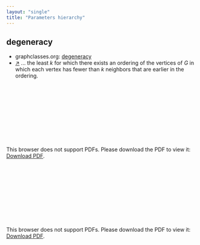 ```yaml
---
layout: "single"
title: "Parameters hierarchy"
---
```

<!--this is a generated file-->

## degeneracy
* graphclasses.org: [degeneracy](https://www.graphclasses.org/classes/par_17.html)
* [↗](https://en.wikipedia.org/wiki/Degeneracy_(graph_theory)) ... the least $k$ for which there exists an ordering of the vertices of $G$ in which each vertex has fewer than $k$ neighbors that are earlier in the ordering.

<object data="../local_m2q96O.pdf" type="application/pdf" width="100%" height="480px"><embed src="../local_m2q96O.pdf"><p>This browser does not support PDFs. Please download the PDF to view it: <a href="../local_m2q96O.pdf">Download PDF</a>.</p></embed></object>


<object data="../m2q96O.pdf" type="application/pdf" width="100%" height="480px"><embed src="../m2q96O.pdf"><p>This browser does not support PDFs. Please download the PDF to view it: <a href="../m2q96O.pdf">Download PDF</a>.</p></embed></object>

